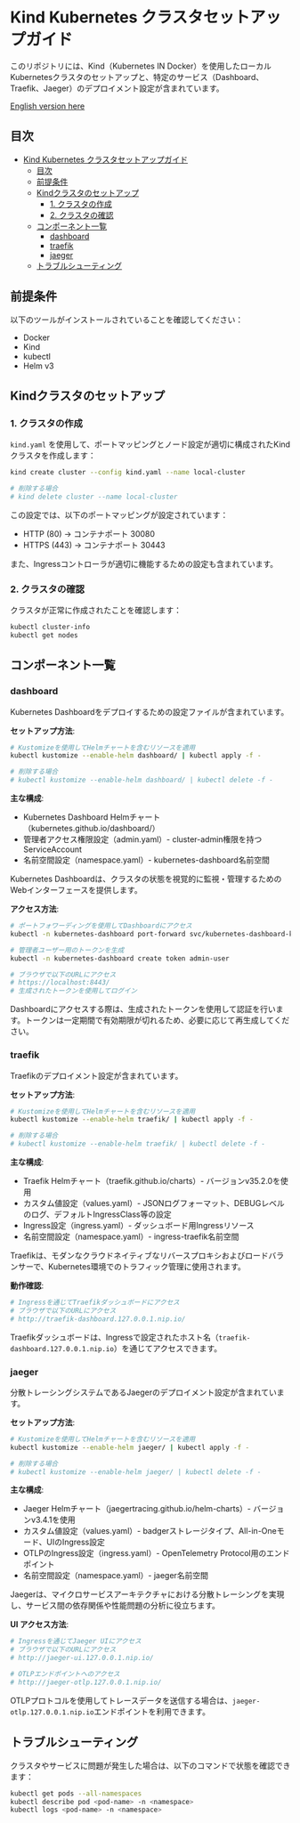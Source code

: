 # Kind Kubernetes クラスタセットアップガイド

このリポジトリには、Kind（Kubernetes IN Docker）を使用したローカルKubernetesクラスタのセットアップと、特定のサービス（Dashboard、Traefik、Jaeger）のデプロイメント設定が含まれています。

[English version here](docs/README-en.md)

## 目次

- [Kind Kubernetes クラスタセットアップガイド](#kind-kubernetes-クラスタセットアップガイド)
  - [目次](#目次)
  - [前提条件](#前提条件)
  - [Kindクラスタのセットアップ](#kindクラスタのセットアップ)
    - [1. クラスタの作成](#1-クラスタの作成)
    - [2. クラスタの確認](#2-クラスタの確認)
  - [コンポーネント一覧](#コンポーネント一覧)
    - [dashboard](#dashboard)
    - [traefik](#traefik)
    - [jaeger](#jaeger)
  - [トラブルシューティング](#トラブルシューティング)

## 前提条件

以下のツールがインストールされていることを確認してください：

- Docker
- Kind
- kubectl
- Helm v3

## Kindクラスタのセットアップ

### 1. クラスタの作成

`kind.yaml` を使用して、ポートマッピングとノード設定が適切に構成されたKindクラスタを作成します：

```bash
kind create cluster --config kind.yaml --name local-cluster

# 削除する場合
# kind delete cluster --name local-cluster
```

この設定では、以下のポートマッピングが設定されています：
- HTTP (80) -> コンテナポート 30080
- HTTPS (443) -> コンテナポート 30443

また、Ingressコントローラが適切に機能するための設定も含まれています。

### 2. クラスタの確認

クラスタが正常に作成されたことを確認します：

```bash
kubectl cluster-info
kubectl get nodes
```

## コンポーネント一覧

### dashboard

Kubernetes Dashboardをデプロイするための設定ファイルが含まれています。

**セットアップ方法**:

```bash
# Kustomizeを使用してHelmチャートを含むリソースを適用
kubectl kustomize --enable-helm dashboard/ | kubectl apply -f -

# 削除する場合
# kubectl kustomize --enable-helm dashboard/ | kubectl delete -f -
```

**主な構成**:

- Kubernetes Dashboard Helmチャート（kubernetes.github.io/dashboard/）
- 管理者アクセス権限設定（admin.yaml）- cluster-admin権限を持つServiceAccount
- 名前空間設定（namespace.yaml）- kubernetes-dashboard名前空間

Kubernetes Dashboardは、クラスタの状態を視覚的に監視・管理するためのWebインターフェースを提供します。

**アクセス方法**:

```bash
# ポートフォワーディングを使用してDashboardにアクセス
kubectl -n kubernetes-dashboard port-forward svc/kubernetes-dashboard-kong-proxy 8443:443

# 管理者ユーザー用のトークンを生成
kubectl -n kubernetes-dashboard create token admin-user

# ブラウザで以下のURLにアクセス
# https://localhost:8443/
# 生成されたトークンを使用してログイン
```

Dashboardにアクセスする際は、生成されたトークンを使用して認証を行います。トークンは一定期間で有効期限が切れるため、必要に応じて再生成してください。

### traefik

Traefikのデプロイメント設定が含まれています。

**セットアップ方法**:

```bash
# Kustomizeを使用してHelmチャートを含むリソースを適用
kubectl kustomize --enable-helm traefik/ | kubectl apply -f -

# 削除する場合
# kubectl kustomize --enable-helm traefik/ | kubectl delete -f -
```

**主な構成**:

- Traefik Helmチャート（traefik.github.io/charts）- バージョンv35.2.0を使用
- カスタム値設定（values.yaml）- JSONログフォーマット、DEBUGレベルのログ、デフォルトIngressClass等の設定
- Ingress設定（ingress.yaml）- ダッシュボード用Ingressリソース
- 名前空間設定（namespace.yaml）- ingress-traefik名前空間

Traefikは、モダンなクラウドネイティブなリバースプロキシおよびロードバランサーで、Kubernetes環境でのトラフィック管理に使用されます。

**動作確認**:

```bash
# Ingressを通じてTraefikダッシュボードにアクセス
# ブラウザで以下のURLにアクセス
# http://traefik-dashboard.127.0.0.1.nip.io/
```

Traefikダッシュボードは、Ingressで設定されたホスト名（`traefik-dashboard.127.0.0.1.nip.io`）を通じてアクセスできます。

### jaeger

分散トレーシングシステムであるJaegerのデプロイメント設定が含まれています。

**セットアップ方法**:

```bash
# Kustomizeを使用してHelmチャートを含むリソースを適用
kubectl kustomize --enable-helm jaeger/ | kubectl apply -f -

# 削除する場合
# kubectl kustomize --enable-helm jaeger/ | kubectl delete -f -
```

**主な構成**:

- Jaeger Helmチャート（jaegertracing.github.io/helm-charts）- バージョンv3.4.1を使用
- カスタム値設定（values.yaml）- badgerストレージタイプ、All-in-Oneモード、UIのIngress設定
- OTLPのIngress設定（ingress.yaml）- OpenTelemetry Protocol用のエンドポイント
- 名前空間設定（namespace.yaml）- jaeger名前空間

Jaegerは、マイクロサービスアーキテクチャにおける分散トレーシングを実現し、サービス間の依存関係や性能問題の分析に役立ちます。

**UI アクセス方法**:

```bash
# Ingressを通じてJaeger UIにアクセス
# ブラウザで以下のURLにアクセス
# http://jaeger-ui.127.0.0.1.nip.io/

# OTLPエンドポイントへのアクセス
# http://jaeger-otlp.127.0.0.1.nip.io/
```

OTLPプロトコルを使用してトレースデータを送信する場合は、`jaeger-otlp.127.0.0.1.nip.io`エンドポイントを利用できます。

## トラブルシューティング

クラスタやサービスに問題が発生した場合は、以下のコマンドで状態を確認できます：

```bash
kubectl get pods --all-namespaces
kubectl describe pod <pod-name> -n <namespace>
kubectl logs <pod-name> -n <namespace>
```
